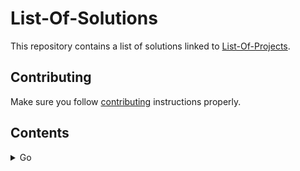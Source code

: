 # List-Of-Solutions

This repository contains a list of solutions linked to [List-Of-Projects](https://github.com/Dmitriy-Vas/List-Of-Projects). 

## Contributing

Make sure you follow [contributing](https://github.com/Dmitriy-Vas/List-Of-Projects/blob/master/CONTRIBUTING.md) instructions properly.

## Contents

<details>
<summary>Go</summary>

[Dmitriy-Vas](https://github.com/Dmitriy-Vas/List-Of-Solutions/tree/master/Go/Dmitriy-Vas)

</details>
